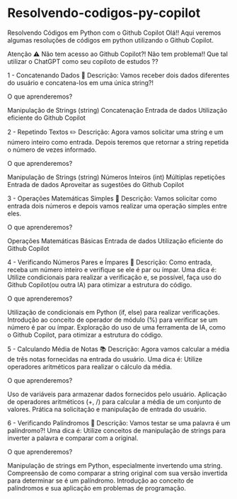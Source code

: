 # Resolvendo-codigos-py-copilot
Resolvendo Códigos em Python com o Github Copilot
Olá!! Aqui veremos algumas resoluções de códigos em python utilizando o Github Copilot.

Atenção ⚠️
Não tem acesso ao Github Copilot?! Não tem problema!! Que tal utilizar o ChatGPT como seu copiloto de estudos ??

1 - Concatenando Dados 🐾
Descrição: Vamos receber dois dados diferentes do usuário e concatena-los em uma única string?!

O que aprenderemos?

Manipulação de Strings (string)
Concatenação
Entrada de dados
Utilização eficiente do Github Copilot

2 - Repetindo Textos ✏️
Descrição: Agora vamos solicitar uma string e um número inteiro como entrada. Depois teremos que retornar a string repetida o número de vezes informado.

O que aprenderemos?

Manipulação de Strings (string)
Números Inteiros (int)
Múltiplas repetições
Entrada de dados
Aproveitar as sugestões do Github Copilot

3 - Operações Matemáticas Simples 📐
Descrição: Vamos solicitar como entrada dois números e depois vamos realizar uma operação simples entre eles.

O que aprenderemos?

Operações Matemáticas Básicas
Entrada de dados
Utilização eficiente do Github Copilot

4 - Verificando Números Pares e Ímpares 🧮
Descrição: Como entrada, receba um número inteiro e verifique se ele é par ou ímpar. Uma dica é: Utilize condicionais para realizar a verificação e, se possível, faça uso do Github Copilot(ou outra IA) para otimizar a estrutura do código.

O que aprenderemos?

Utilização de condicionais em Python (if, else) para realizar verificações.
Introdução ao conceito de operador de módulo (%) para verificar se um número é par ou ímpar.
Exploração do uso de uma ferramenta de IA, como o Github Copilot, para otimizar a estrutura do código.

5 - Calculando Média de Notas 📚
Descrição: Agora vamos calcular a média de três notas fornecidas na entrada do usuário. Uma dica é: Utilize operadores aritméticos para realizar o cálculo da média.

O que aprenderemos?

Uso de variáveis para armazenar dados fornecidos pelo usuário.
Aplicação de operadores aritméticos (+, /) para calcular a média de um conjunto de valores.
Prática na solicitação e manipulação de entrada do usuário.

6 - Verificando Palíndromos 🔄
Descrição: Vamos testar se uma palavra é um palíndromo?! Uma dica é: Utilize conceitos de manipulação de strings para inverter a palavra e comparar com a original.

O que aprenderemos?

Manipulação de strings em Python, especialmente invertendo uma string.
Compreensão de como comparar a string original com sua versão invertida para determinar se é um palíndromo.
Introdução ao conceito de palíndromos e sua aplicação em problemas de programação.
